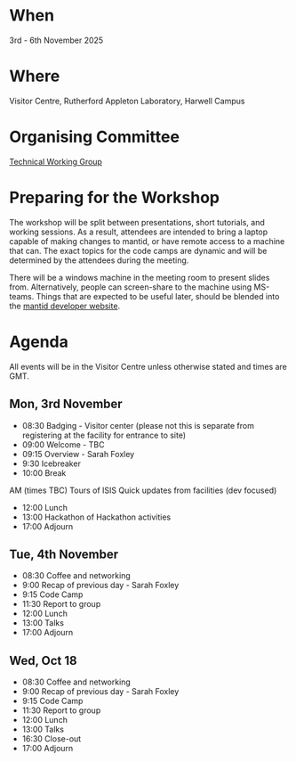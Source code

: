 When
====
3rd - 6th November 2025

Where
====
Visitor Centre, Rutherford Appleton Laboratory, Harwell Campus

Organising Committee
====================
[Technical Working Group](https://github.com/mantidproject/governance/tree/main/technical-working-group)

Preparing for the Workshop
==========================
The workshop will be split between presentations, short tutorials, and working sessions.
As a result, attendees are intended to bring a laptop capable of making changes to mantid, or have remote access to a machine that can.
The exact topics for the code camps are dynamic and will be determined by the attendees during the meeting.

There will be a windows machine in the meeting room to present slides from.
Alternatively, people can screen-share to the machine using MS-teams.
Things that are expected to be useful later, should be blended into the [mantid developer website](https://developer.mantidproject.org/).

Agenda
======
All events will be in the Visitor Centre unless otherwise stated and times are GMT.

Mon, 3rd November
-----------
* 08:30 Badging -  Visitor center (please not this is separate from registering at the facility for entrance to site)
* 09:00 Welcome - TBC
* 09:15 Overview - Sarah Foxley
* 9:30 Icebreaker
* 10:00 Break

AM (times TBC)
Tours of ISIS
Quick updates from facilities (dev focused)

* 12:00 Lunch
* 13:00 Hackathon of Hackathon activities
* 17:00 Adjourn

Tue, 4th November
-----------
* 08:30 Coffee and networking
* 9:00 Recap of previous day - Sarah Foxley
* 9:15 Code Camp
* 11:30 Report to group
* 12:00 Lunch
* 13:00 Talks
* 17:00 Adjourn

Wed, Oct 18
-----------
* 08:30 Coffee and networking
* 9:00 Recap of previous day - Sarah Foxley
* 9:15 Code Camp
* 11:30 Report to group
* 12:00 Lunch
* 13:00 Talks
* 16:30 Close-out
* 17:00 Adjourn
